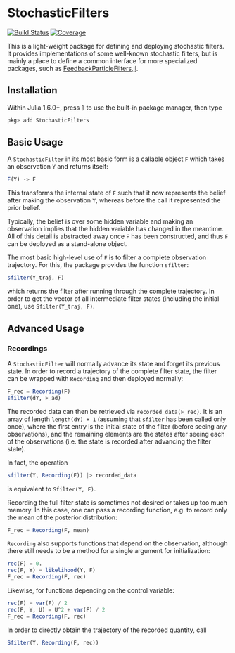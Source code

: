 # StochasticFilters

[![Build Status](https://travis-ci.com/simsurace/StochasticFilters.jl.svg?branch=master)](https://travis-ci.com/simsurace/StochasticFilters.jl)
[![Coverage](https://codecov.io/gh/simsurace/StochasticFilters.jl/branch/master/graph/badge.svg)](https://codecov.io/gh/simsurace/StochasticFilters.jl)

This is a light-weight package for defining and deploying stochastic filters.
It provides implementations of some well-known stochastic filters, but is mainly a place to define a common interface for more specialized packages, such as [FeedbackParticleFilters.jl](https://github.com/simsurace/FeedbackParticleFilters.jl).

## Installation

Within Julia 1.6.0+, press `]` to use the built-in package manager, then type

```julia
pkg> add StochasticFilters
```

## Basic Usage

A `StochasticFilter` in its most basic form is a callable object `F` which takes an observation `Y` and returns itself:

```julia
F(Y) -> F
```

This transforms the internal state of `F` such that it now represents the belief after making the observation `Y`, whereas before the call it represented the prior belief.

Typically, the belief is over some hidden variable and making an observation implies that the hidden variable has changed in the meantime. All of this detail is abstracted away once `F` has been constructed, and thus `F` can be deployed as a stand-alone object.

The most basic high-level use of `F` is to filter a complete observation trajectory.
For this, the package provides the function `sfilter`:
```julia
sfilter(Y_traj, F)
```
which returns the filter after running through the complete trajectory.
In order to get the vector of all intermediate filter states (including the initial one), use `Sfilter(Y_traj, F)`.

## Advanced Usage
### Recordings
A `StochasticFilter` will normally advance its state and forget its previous state. 
In order to record a trajectory of the complete filter state, the filter can be wrapped with `Recording` and then deployed normally:
```julia
F_rec = Recording(F)
sfilter(dY, F_ad)
```
The recorded data can then be retrieved via `recorded_data(F_rec)`.
It is an array of length `length(dY) + 1` (assuming that `sfilter` has been called only once), where the first entry is the initial state of the filter (before seeing any observations), and the remaining elements are the states after seeing each of the observations (i.e. the state is recorded after advancing the filter state).

In fact, the operation
```julia
sfilter(Y, Recording(F)) |> recorded_data
```
is equivalent to `Sfilter(Y, F)`.

Recording the full filter state is sometimes not desired or takes up too much memory.
In this case, one can pass a recording function, e.g. to record only the mean of the posterior distribution:
```julia
F_rec = Recording(F, mean)
```
`Recording` also supports functions that depend on the observation, although there still needs to be a method for a single argument for initialization:
```julia
rec(F) = 0.
rec(F, Y) = likelihood(Y, F)
F_rec = Recording(F, rec)
```
Likewise, for functions depending on the control variable:
```julia
rec(F) = var(F) / 2
rec(F, Y, U) = U^2 + var(F) / 2
F_rec = Recording(F, rec)
```
In order to directly obtain the trajectory of the recorded quantity, call
```julia
Sfilter(Y, Recording(F, rec))
```
